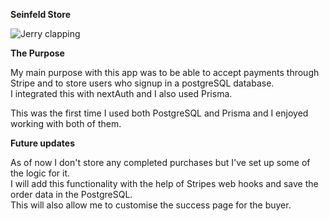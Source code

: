 **Seinfeld Store**

![Jerry clapping](https://media.giphy.com/media/rtr4SdtSxbWXm/giphy.gif)

**The Purpose**

My main purpose with this app was to be able to accept payments through Stripe and to store users who signup in a postgreSQL database.\
I integrated this with nextAuth and I also used Prisma.

This was the first time I used both PostgreSQL and Prisma and I enjoyed working with both of them.

**Future updates**

As of now I don't store any completed purchases but I've set up some of the logic for it.\
I will add this functionality with the help of Stripes web hooks and save the order data in the PostgreSQL.\
This will also allow me to customise the success page for the buyer.
